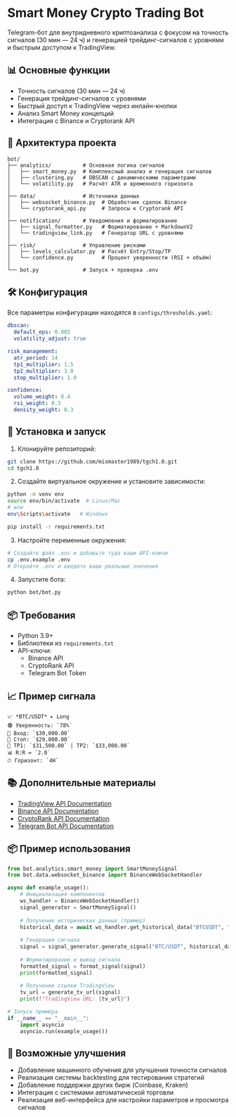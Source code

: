 # Smart Money Crypto Trading Bot

Telegram-бот для внутридневного криптоанализа с фокусом на точность сигналов (30 мин — 24 ч) и генерацией трейдинг-сигналов с уровнями и быстрым доступом к TradingView.

## 📊 Основные функции

- Точность сигналов (30 мин — 24 ч)
- Генерация трейдинг-сигналов с уровнями
- Быстрый доступ к TradingView через инлайн-кнопки
- Анализ Smart Money концепций
- Интеграция с Binance и Cryptorank API

## 🧠 Архитектура проекта

```
bot/
├── analytics/          # Основная логика сигналов
│   ├── smart_money.py  # Комплексный анализ и генерация сигналов
│   ├── clustering.py   # DBSCAN с динамическими параметрами
│   └── volatility.py   # Расчёт ATR и временного горизонта
│  
├── data/               # Источники данных
│   ├── websocket_binance.py  # Обработчик сделок Binance
│   └── cryptorank_api.py     # Запросы к Cryptorank API
│  
├── notification/       # Уведомления и форматирование
│   ├── signal_formatter.py   # Форматирование + MarkdownV2
│   └── tradingview_link.py   # Генератор URL с уровнями
│  
├── risk/               # Управление рисками
│   ├── levels_calculator.py  # Расчёт Entry/Stop/TP
│   └── confidence.py         # Процент уверенности (RSI + объём)
│  
└── bot.py              # Запуск + проверка .env
```

## 🛠️ Конфигурация

Все параметры конфигурации находятся в `configs/thresholds.yaml`:

```yaml
dbscan:
  default_eps: 0.002
  volatility_adjust: true

risk_management:
  atr_period: 14
  tp1_multiplier: 1.5
  tp2_multiplier: 3.0
  stop_multiplier: 1.0

confidence:
  volume_weight: 0.4
  rsi_weight: 0.3
  density_weight: 0.3
```

## 🧪 Установка и запуск

1. Клонируйте репозиторий:
```bash
git clone https://github.com/mixmaster1989/tgch1.0.git
cd tgch1.0
```

2. Создайте виртуальное окружение и установите зависимости:
```bash
python -m venv env
source env/bin/activate  # Linux/Mac
# или
env\Scripts\activate   # Windows

pip install -r requirements.txt
```

3. Настройте переменные окружения:
```bash
# Создайте файл .env и добавьте туда ваши API-ключи
cp .env.example .env
# Откройте .env и введите ваши реальные значения
```

4. Запустите бота:
```bash
python bot/bot.py
```

## 📦 Требования

- Python 3.9+
- Библиотеки из `requirements.txt`
- API-ключи:
  - Binance API
  - CryptoRank API
  - Telegram Bot Token

## 📈 Пример сигнала

```
📈 *BTC/USDT* ▸ Long
🟢 Уверенность: `78%`
🎯 Вход: `$30,000.00`
🛑 Стоп: `$29,000.00`
🎯 TP1: `$31,500.00` | TP2: `$33,000.00`
📊 R:R = `2.0`
⏱ Горизонт: `4H`
```

## 📚 Дополнительные материалы

- [TradingView API Documentation](https://www.tradingview.com/widget-api-docs/)
- [Binance API Documentation](https://binance-docs.github.io/apidocs/)
- [CryptoRank API Documentation](https://developers.cryptorank.io/)
- [Telegram Bot API Documentation](https://core.telegram.org/bots/api)

## 📦 Пример использования

```python
from bot.analytics.smart_money import SmartMoneySignal
from bot.data.websocket_binance import BinanceWebSocketHandler

async def example_usage():
    # Инициализация компонентов
    ws_handler = BinanceWebSocketHandler()
    signal_generator = SmartMoneySignal()
    
    # Получение исторических данных (пример)
    historical_data = await ws_handler.get_historical_data("BTCUSDT", "1h", 100)
    
    # Генерация сигнала
    signal = signal_generator.generate_signal("BTC/USDT", historical_data)
    
    # Форматирование и вывод сигнала
    formatted_signal = format_signal(signal)
    print(formatted_signal)
    
    # Получение ссылки TradingView
    tv_url = generate_tv_url(signal)
    print(f"TradingView URL: {tv_url}")

# Запуск примера
if __name__ == "__main__":
    import asyncio
    asyncio.run(example_usage())
```

## 🧠 Возможные улучшения

- Добавление машинного обучения для улучшения точности сигналов
- Реализация системы backtesting для тестирования стратегий
- Добавление поддержки других бирж (Coinbase, Kraken)
- Интеграция с системами автоматической торговли
- Реализация веб-интерфейса для настройки параметров и просмотра сигналов